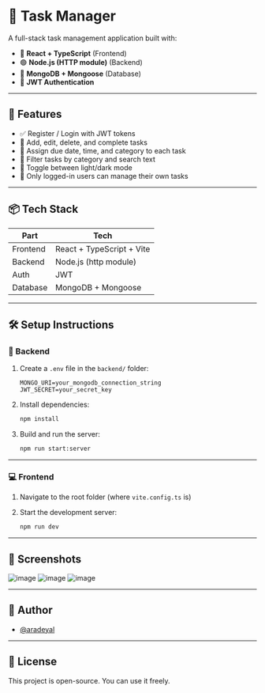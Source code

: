 # 📝 Task Manager

A full-stack task management application built with:

- 🔷 **React + TypeScript** (Frontend)
- 🟢 **Node.js (HTTP module)** (Backend)
- 🍃 **MongoDB + Mongoose** (Database)
- 🔐 **JWT Authentication**

---

## 🚀 Features

- ✅ Register / Login with JWT tokens
- 🧾 Add, edit, delete, and complete tasks
- 📆 Assign due date, time, and category to each task
- 🔎 Filter tasks by category and search text
- 🌙 Toggle between light/dark mode
- 🔐 Only logged-in users can manage their own tasks

---

## 📦 Tech Stack

| Part        | Tech                       |
|-------------|----------------------------|
| Frontend    | React + TypeScript + Vite  |
| Backend     | Node.js (http module)      |
| Auth        | JWT                        |
| Database    | MongoDB + Mongoose         |

---

## 🛠️ Setup Instructions

### 🔧 Backend

1. Create a `.env` file in the `backend/` folder:
    ```env
    MONGO_URI=your_mongodb_connection_string
    JWT_SECRET=your_secret_key
    ```

2. Install dependencies:

    ```bash
    npm install
    ```

3. Build and run the server:

    ```bash
    npm run start:server
    ```

---

### 💻 Frontend

1. Navigate to the root folder (where `vite.config.ts` is)
2. Start the development server:

    ```bash
    npm run dev
    ```

---

## 📸 Screenshots
![image](https://github.com/user-attachments/assets/6e72b87d-d349-4806-8055-9036b5bb9883)
![image](https://github.com/user-attachments/assets/55e34e99-3628-46ad-8fa8-8e84061c1f6f)
![image](https://github.com/user-attachments/assets/7682a1c7-c092-4405-bd3d-6de7e63dcdff)


---

## 🧠 Author

- [@aradeyal](https://github.com/aradeyal)

---

## 📄 License

This project is open-source. You can use it freely.
